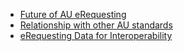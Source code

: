 - [Future of AU eRequesting](erequesting-future.html)
- [Relationship with other AU standards](relationship.html)
- [eRequesting Data for Interoperability](auereqdi.html)